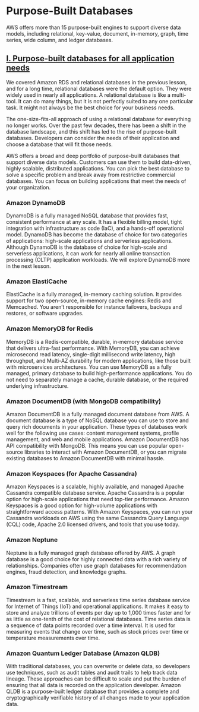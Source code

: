 # Purpose-Built Databases

AWS offers more than 15 purpose-built engines to support diverse data models, including relational, key-value, document, in-memory, graph, time series, wide column, and ledger databases.

## <u>I. Purpose-built databases for all application needs</u>

We covered Amazon RDS and relational databases in the previous lesson, and for a long time, relational databases were the default option. They were widely used in nearly all applications. A relational database is like a multi-tool. It can do many things, but it is not perfectly suited to any one particular task. It might not always be the best choice for your business needs.

The one-size-fits-all approach of using a relational database for everything no longer works. Over the past few decades, there has been a shift in the database landscape, and this shift has led to the rise of purpose-built databases. Developers can consider the needs of their application and choose a database that will fit those needs.

AWS offers a broad and deep portfolio of purpose-built databases that support diverse data models. Customers can use them to build data-driven, highly scalable, distributed applications. You can pick the best database to solve a specific problem and break away from restrictive commercial databases. You can focus on building applications that meet the needs of your organization.

### **Amazon DynamoDB**

DynamoDB is a fully managed NoSQL database that provides fast, consistent performance at any scale. It has a flexible billing model, tight integration with infrastructure as code (IaC), and a hands-off operational model. DynamoDB has become the database of choice for two categories of applications: high-scale applications and serverless applications. Although DynamoDB is the database of choice for high-scale and serverless applications, it can work for nearly all online transaction processing (OLTP) application workloads. We will explore DynamoDB more in the next lesson.

### **Amazon ElastiCache**

ElastiCache is a fully managed, in-memory caching solution. It provides support for two open-source, in-memory cache engines: Redis and Memcached. You aren’t responsible for instance failovers, backups and restores, or software upgrades.

### **Amazon MemoryDB for Redis**

MemoryDB is a Redis-compatible, durable, in-memory database service that delivers ultra-fast performance. With MemoryDB, you can achieve microsecond read latency, single-digit millisecond write latency, high throughput, and Multi-AZ durability for modern applications, like those built with microservices architectures. You can use MemoryDB as a fully managed, primary database to build high-performance applications. You do not need to separately manage a cache, durable database, or the required underlying infrastructure.

### **Amazon DocumentDB (with MongoDB compatibility)**

Amazon DocumentDB is a fully managed document database from AWS. A document database is a type of NoSQL database you can use to store and query rich documents in your application. These types of databases work well for the following use cases: content management systems, profile management, and web and mobile applications. Amazon DocumentDB has API compatibility with MongoDB. This means you can use popular open-source libraries to interact with Amazon DocumentDB, or you can migrate existing databases to Amazon DocumentDB with minimal hassle.

### **Amazon Keyspaces (for Apache Cassandra)**

Amazon Keyspaces is a scalable, highly available, and managed Apache Cassandra compatible database service. Apache Cassandra is a popular option for high-scale applications that need top-tier performance. Amazon Keyspaces is a good option for high-volume applications with straightforward access patterns. With Amazon Keyspaces, you can run your Cassandra workloads on AWS using the same Cassandra Query Language (CQL) code, Apache 2.0 licensed drivers, and tools that you use today.

### **Amazon Neptune**

Neptune is a fully managed graph database offered by AWS. A graph database is a good choice for highly connected data with a rich variety of relationships. Companies often use graph databases for recommendation engines, fraud detection, and knowledge graphs.

### **Amazon Timestream**

Timestream is a fast, scalable, and serverless time series database service for Internet of Things (IoT) and operational applications. It makes it easy to store and analyze trillions of events per day up to 1,000 times faster and for as little as one-tenth of the cost of relational databases. Time series data is a sequence of data points recorded over a time interval. It is used for measuring events that change over time, such as stock prices over time or temperature measurements over time.

### **Amazon Quantum Ledger Database (Amazon QLDB)**

With traditional databases, you can overwrite or delete data, so developers use techniques, such as audit tables and audit trails to help track data lineage. These approaches can be difficult to scale and put the burden of ensuring that all data is recorded on the application developer. Amazon QLDB is a purpose-built ledger database that provides a complete and cryptographically verifiable history of all changes made to your application data.
